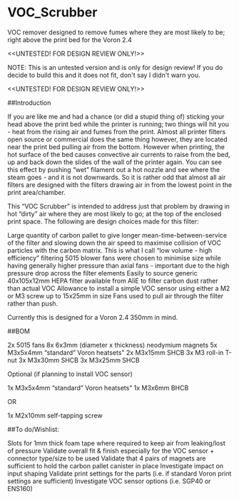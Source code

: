 # VOC_Scrubber
VOC remover designed to remove fumes where they are most likely to be; right above the print bed for the Voron 2.4



<<UNTESTED! FOR DESIGN REVIEW ONLY!>>

NOTE: This is an untested version and is only for design review! If you do decide to build this and it does not fit, don't say I didn't warn you. 

<<UNTESTED! FOR DESIGN REVIEW ONLY!>> 

##Introduction

If you are like me and had a chance (or did a stupid thing of) sticking your head above the print bed while the printer is running; two things will hit you - heat from the rising air and fumes from the print. Almost all printer filters open source or commercial does the same thing however, they are located near the print bed pulling air from the bottom. However when printing, the hot surface of the bed causes convective air currents to raise from the bed, up and back down the slides of the wall of the printer again. You can see this effect by pushing “wet” filament out a hot nozzle and see where the steam goes - and it is not downwards. So it is rather odd that almost all air filters are designed with the filters drawing air in from the lowest point in the print area/chamber. 

This  “VOC Scrubber” is intended to address just that problem by drawing in hot “dirty” air where they are most likely to go; at the top of the enclosed print space. The following are design choices made for this filter: 

Large quantity of carbon pallet to give longer mean-time-between-service of the filter and slowing down the air speed to maximise collision of VOC particles with the carbon matrix. This is what I call “low volume - high efficiency” filtering
5015 blower fans were chosen to minimise size while having generally higher pressure than axial fans - important due to the high pressure drop across the filter elements
Easily to source generic 40x105x12mm HEPA filter available from AliE to filter carbon dust rather than actual VOC
Allowance to install a simple VOC sensor using either a M2 or M3 screw up to  15x25mm in size
Fans used to pull air through the filter rather than push. 

Currently this is designed for a Voron 2.4 350mm in mind. 

##BOM

2x 5015 fans
8x 6x3mm (diameter x thickness) neodymium magnets
5x M3x5x4mm “standard” Voron heatsets" 
2x M3x15mm SHCB
3x M3 roll-in T-nut
3x M3x30mm SHCB
3x M3x25mm SHCB



Optional (if planning to install VOC sensor)

1x M3x5x4mm “standard” Voron heatsets" 
1x M3x6mm BHCB

OR

1x M2x10mm self-tapping screw



##To do/Wishlist:

Slots for 1mm thick foam tape where required to keep air from leaking/lost of pressure
Validate overall fit & finish especially for the VOC sensor + connector type/size to be used
Validate that 4 pairs of magnets are sufficient to hold the carbon pallet canister in place
Investigate impact on input shaping
Validate print settings for the parts (i.e. if standard Voron print settings are sufficient)
Investigate VOC sensor options (i.e. SGP40 or ENS160)
